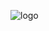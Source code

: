 ![logo](https://github.com/jeno0104/pay_plan_RN/assets/85465356/036d04fe-ae80-4e24-8513-66c5da73b420)
